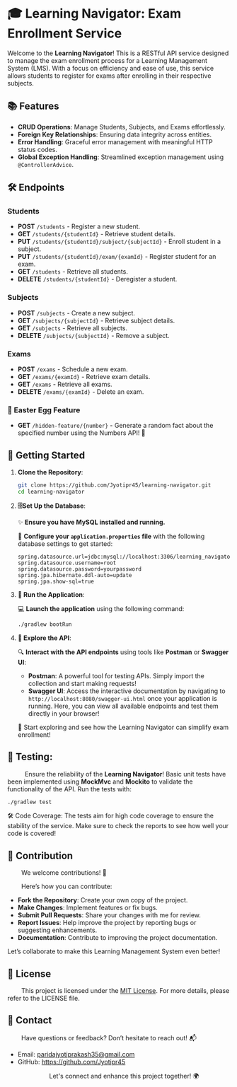 # 🎓 Learning Navigator: Exam Enrollment Service

Welcome to the **Learning Navigator**! This is a RESTful API service designed to manage the exam enrollment process for a Learning Management System (LMS). With a focus on efficiency and ease of use, this service allows students to register for exams after enrolling in their respective subjects.

## 📚 Features

- **CRUD Operations**: Manage Students, Subjects, and Exams effortlessly.
- **Foreign Key Relationships**: Ensuring data integrity across entities.
- **Error Handling**: Graceful error management with meaningful HTTP status codes.
- **Global Exception Handling**: Streamlined exception management using `@ControllerAdvice`.

## 🛠️ Endpoints

### Students

- **POST** `/students` - Register a new student.
- **GET** `/students/{studentId}` - Retrieve student details.
- **PUT** `/students/{studentId}/subject/{subjectId}` - Enroll student in a subject.
- **PUT** `/students/{studentId}/exam/{examId}` - Register student for an exam.
- **GET** `/students` - Retrieve all students.
- **DELETE** `/students/{studentId}` - Deregister a student.

### Subjects

- **POST** `/subjects` - Create a new subject.
- **GET** `/subjects/{subjectId}` - Retrieve subject details.
- **GET** `/subjects` - Retrieve all subjects.
- **DELETE** `/subjects/{subjectId}` - Remove a subject.

### Exams

- **POST** `/exams` - Schedule a new exam.
- **GET** `/exams/{examId}` - Retrieve exam details.
- **GET** `/exams` - Retrieve all exams.
- **DELETE** `/exams/{examId}` - Delete an exam.

### 🤫 Easter Egg Feature

- **GET** `/hidden-feature/{number}` - Generate a random fact about the specified number using the Numbers API! 🤩

## 🚀 Getting Started

1. **Clone the Repository**:

   ```bash
   git clone https://github.com/Jyotipr45/learning-navigator.git
   cd learning-navigator  
   ``` 

2. **🗄️Set Up the Database**:

   ✨ **Ensure you have MySQL installed and running.**

   🔧 **Configure your `application.properties` file** with the following database settings to get started:

    ```properties
    spring.datasource.url=jdbc:mysql://localhost:3306/learning_navigator
    spring.datasource.username=root
    spring.datasource.password=yourpassword
    spring.jpa.hibernate.ddl-auto=update
    spring.jpa.show-sql=true
    ```

3. **🚀 Run the Application**:

    💻 **Launch the application** using the following command:

    ```bash
    ./gradlew bootRun
    ```

4. **🧪 Explore the API**:


    🔍 **Interact with the API endpoints** using tools like **Postman** or **Swagger UI**:

    - **Postman**: A powerful tool for testing APIs. Simply import the collection and start making requests!
    - **Swagger UI**: Access the interactive documentation by navigating to `http://localhost:8080/swagger-ui.html` once your application is running. Here, you can view all available endpoints and test them directly in your browser!

    🚀 Start exploring and see how the Learning Navigator can simplify exam enrollment!  

## 🧪 Testing:

&nbsp;&nbsp;&nbsp;&nbsp;&nbsp;&nbsp;&nbsp;&nbsp;&nbsp;&nbsp;Ensure the reliability of the **Learning Navigator**! Basic unit tests have been implemented using **MockMvc** and **Mockito** to validate the functionality of the API. Run the tests with:

```bash
./gradlew test
```
🛠️ Code Coverage: The tests aim for high code coverage to ensure the stability of the service. Make sure to check the reports to see how well your code is covered!

## 🌟 Contribution

&nbsp;&nbsp;&nbsp;&nbsp;&nbsp;&nbsp;&nbsp;&nbsp;We welcome contributions! 🤝

&nbsp;&nbsp;&nbsp;&nbsp;&nbsp;&nbsp;&nbsp;&nbsp;Here’s how you can contribute:

- **Fork the Repository**: Create your own copy of the project.
- **Make Changes**: Implement features or fix bugs.
- **Submit Pull Requests**: Share your changes with me for review.
- **Report Issues**: Help improve the project by reporting bugs or suggesting enhancements.
- **Documentation**: Contribute to improving the project documentation.

Let’s collaborate to make this Learning Management System even better!


## 📜 License

&nbsp;&nbsp;&nbsp;&nbsp;&nbsp;&nbsp;&nbsp;&nbsp;This project is licensed under the [MIT License](https://opensource.org/licenses/MIT). For more details, please refer to the LICENSE file.



## 📧 Contact

&nbsp;&nbsp;&nbsp;&nbsp;&nbsp;&nbsp;&nbsp;&nbsp;Have questions or feedback? Don’t hesitate to reach out! 📬

- Email: paridajyotiprakash35@gmail.com
- GitHub: https://github.com/Jyotipr45

&nbsp;&nbsp;&nbsp;&nbsp;&nbsp;&nbsp;&nbsp;&nbsp;&nbsp;&nbsp;&nbsp;&nbsp;&nbsp;&nbsp;&nbsp;&nbsp;&nbsp;&nbsp;&nbsp;&nbsp;&nbsp;&nbsp;&nbsp;&nbsp;Let's connect and enhance this project together! 🌍


    
